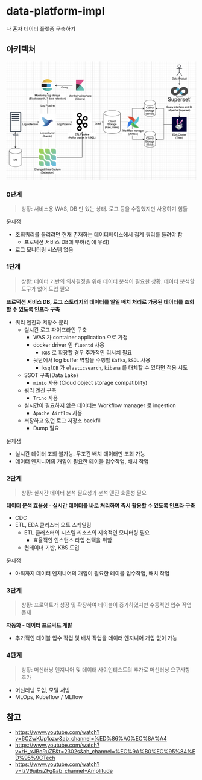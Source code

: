 # data-platform-impl

나 혼자 데이터 플랫폼 구축하기

## 아키텍처

![](./architecture_v0.1.png)

### 0단계

> 상황: 서비스용 WAS, DB 만 있는 상태. 로그 등을 수집했지만 사용하기 힘듦

문제점
- 조회쿼리를 돌리려면 현재 존재하는 데이터베이스에서 집계 쿼리를 돌려야 함
  - 프로덕션 서비스 DB에 부하(장애 우려)
- 로그 모니터링 시스템 없음

### 1단계

> 상황: 데이터 기반의 의사결정을 위해 데이터 분석이 필요한 상황. 데이터 분석할 도구가 없어 도입 필요

**프로덕션 서비스 DB, 로그 스토리지의 데이터를 일일 배치 처리로 가공된 데이터를 조회할 수 있도록 인프라 구축**

- 쿼리 엔진과 저장소 분리
  - 실시간 로그 파이프라인 구축
    - WAS 가 container application 으로 가정
    - docker driver 인 `fluentd` 사용 
      - `K8S` 로 확장할 경우 추가적인 리서치 필요
    - 뒷단에서 log buffer 역할을 수행할 `Kafka`, `kSQL` 사용
      - `ksqlDB` 가 `elasticsearch`, `kibana` 를 대체할 수 있다면 적용 시도
  - SSOT 구축(Data Lake)
    - `minio` 사용 (Cloud object storage compatiblity)
  - 쿼리 엔진 구축
    - `Trino` 사용
  - 실시간이 필요하지 않은 데이터는 Workflow manager 로 ingestion
    - `Apache Airflow` 사용
  - 저장하고 있던 로그 저장소 backfill
    - Dump 필요


문제점
- 실시간 데이터 조회 불가능. 무조건 배치 데이터만 조회 가능
- 데이터 엔지니어의 개입이 필요한 테이블 입수작업, 배치 작업

### 2단계

> 상황: 실시간 데이터 분석 필요성과 분석 엔진 효율성 필요

**데이터 분석 효율성 - 실시간 데이터를 바로 처리하여 즉시 활용할 수 있도록 인프라 구축**

- CDC
- ETL, EDA 클러스터 오토 스케일링
  - ETL 클러스터의 시스템 리소스의 지속적인 모니터링 필요
    - 효율적인 인스턴스 타입 선택을 위함
  - 컨테이너 기반, K8S 도입

문제점
- 아직까지 데이터 엔지니어의 개입이 필요한 테이블 입수작업, 배치 작업

### 3단계

> 상황: 프로덕트가 성장 및 확장하여 테이블이 증가하였지만 수동적인 입수 작업 존재

**자동화 - 데이터 프로덕트 개발**

- 추가적인 테이블 입수 작업 및 배치 작업을 데이터 엔지니어 개입 없이 가능

### 4단계

> 상황: 머신러닝 엔지니어 및 데이터 사이언티스트의 추가로 머신러닝 요구사항 추가

- 머신러닝 도입, 모델 서빙
- MLOps, Kubeflow / MLflow

## 참고
- https://www.youtube.com/watch?v=6CZwKUp1ozw&ab_channel=%ED%86%A0%EC%8A%A4
- https://www.youtube.com/watch?v=rH_xJBoRuZE&t=2302s&ab_channel=%EC%9A%B0%EC%95%84%ED%95%9CTech
- https://www.youtube.com/watch?v=lzV9ujbsZFg&ab_channel=Amplitude
